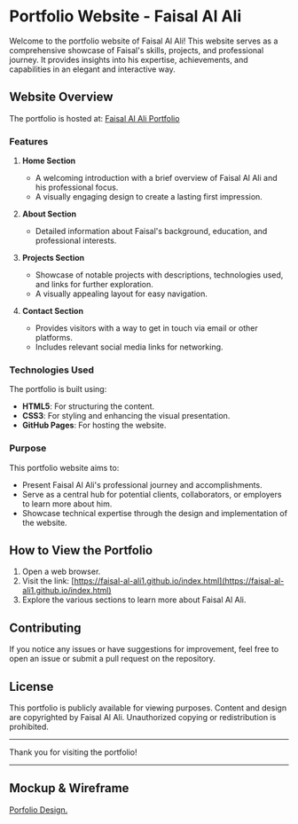 # Portfolio Website - Faisal Al Ali

Welcome to the portfolio website of Faisal Al Ali! This website serves as a comprehensive showcase of Faisal's skills, projects, and professional journey. It provides insights into his expertise, achievements, and capabilities in an elegant and interactive way.

## Website Overview

The portfolio is hosted at: [Faisal Al Ali Portfolio](https://faisal-al-ali1.github.io/index.html)

### Features

1. **Home Section**
   - A welcoming introduction with a brief overview of Faisal Al Ali and his professional focus.
   - A visually engaging design to create a lasting first impression.

2. **About Section**
   - Detailed information about Faisal's background, education, and professional interests.

3. **Projects Section**
   - Showcase of notable projects with descriptions, technologies used, and links for further exploration.
   - A visually appealing layout for easy navigation.

4. **Contact Section**
   - Provides visitors with a way to get in touch via email or other platforms.
   - Includes relevant social media links for networking.

### Technologies Used

The portfolio is built using:
- **HTML5**: For structuring the content.
- **CSS3**: For styling and enhancing the visual presentation.
- **GitHub Pages**: For hosting the website.

### Purpose

This portfolio website aims to:
- Present Faisal Al Ali's professional journey and accomplishments.
- Serve as a central hub for potential clients, collaborators, or employers to learn more about him.
- Showcase technical expertise through the design and implementation of the website.

## How to View the Portfolio

1. Open a web browser.
2. Visit the link: [https://faisal-al-ali1.github.io/index.html](https://faisal-al-ali1.github.io/index.html)
3. Explore the various sections to learn more about Faisal Al Ali.

## Contributing

If you notice any issues or have suggestions for improvement, feel free to open an issue or submit a pull request on the repository.

## License

This portfolio is publicly available for viewing purposes. Content and design are copyrighted by Faisal Al Ali. Unauthorized copying or redistribution is prohibited.

---

Thank you for visiting the portfolio!

---

## Mockup & Wireframe

[Porfolio Design.](https://www.figma.com/design/ZNKLMt1qUOzwvyiIZhZM7v/Coffeebean?node-id=107-1821&p=f&t=zgYQhW6fNaqygm1a-0)
